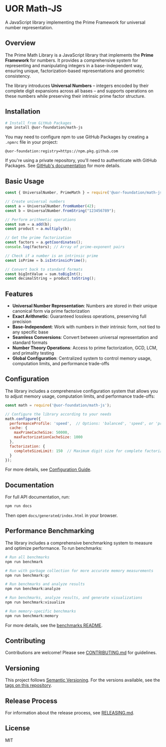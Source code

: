 # UOR Math-JS

A JavaScript library implementing the Prime Framework for universal number representation.

## Overview

The Prime Math Library is a JavaScript library that implements the **Prime Framework** for numbers. It provides a comprehensive system for representing and manipulating integers in a base-independent way, ensuring unique, factorization-based representations and geometric consistency.

The library introduces **Universal Numbers** – integers encoded by their complete digit expansions across all bases – and supports operations on these numbers while preserving their intrinsic prime factor structure.

## Installation

```bash
# Install from GitHub Packages
npm install @uor-foundation/math-js
```

You may need to configure npm to use GitHub Packages by creating a `.npmrc` file in your project:

```
@uor-foundation:registry=https://npm.pkg.github.com
```

If you're using a private repository, you'll need to authenticate with GitHub Packages. See [GitHub's documentation](https://docs.github.com/en/packages/working-with-a-github-packages-registry/working-with-the-npm-registry#authenticating-to-github-packages) for more details.

## Basic Usage

```javascript
const { UniversalNumber, PrimeMath } = require('@uor-foundation/math-js');

// Create universal numbers
const a = UniversalNumber.fromNumber(42);
const b = UniversalNumber.fromString("123456789");

// Perform arithmetic operations
const sum = a.add(b);
const product = a.multiply(b);

// Get the prime factorization
const factors = a.getCoordinates();
console.log(factors); // Array of prime-exponent pairs

// Check if a number is an intrinsic prime
const isPrime = b.isIntrinsicPrime();

// Convert back to standard formats
const bigIntValue = sum.toBigInt();
const decimalString = product.toString();
```

## Features

- **Universal Number Representation**: Numbers are stored in their unique canonical form via prime factorization
- **Exact Arithmetic**: Guaranteed lossless operations, preserving full precision
- **Base-Independent**: Work with numbers in their intrinsic form, not tied to any specific base
- **Seamless Conversions**: Convert between universal representation and standard formats
- **Number Theory Operations**: Access to prime factorization, GCD, LCM, and primality testing
- **Global Configuration**: Centralized system to control memory usage, computation limits, and performance trade-offs

## Configuration

The library includes a comprehensive configuration system that allows you to adjust memory usage, computation limits, and performance trade-offs:

```javascript
const math = require('@uor-foundation/math-js');

// Configure the library according to your needs
math.configure({
  performanceProfile: 'speed',  // Options: 'balanced', 'speed', or 'precision'
  cache: {
    maxPrimeCacheSize: 50000,
    maxFactorizationCacheSize: 1000
  },
  factorization: {
    completeSizeLimit: 150  // Maximum digit size for complete factorization
  }
});
```

For more details, see [Configuration Guide](docs/configuration.md).

## Documentation

For full API documentation, run:

```bash
npm run docs
```

Then open `docs/generated/index.html` in your browser.

## Performance Benchmarking

The library includes a comprehensive benchmarking system to measure and optimize performance. To run benchmarks:

```bash
# Run all benchmarks
npm run benchmark

# Run with garbage collection for more accurate memory measurements
npm run benchmark:gc

# Run benchmarks and analyze results
npm run benchmark:analyze

# Run benchmarks, analyze results, and generate visualizations
npm run benchmark:visualize

# Run memory-specific benchmarks
npm run benchmark:memory
```

For more details, see the [benchmarks README](./benchmarks/README.md).

## Contributing

Contributions are welcome! Please see [CONTRIBUTING.md](./CONTRIBUTING.md) for guidelines.

## Versioning

This project follows [Semantic Versioning](https://semver.org/). For the versions available, see the [tags on this repository](https://github.com/uor-foundation/math-js/tags).

## Release Process

For information about the release process, see [RELEASING.md](./RELEASING.md).

## License

MIT